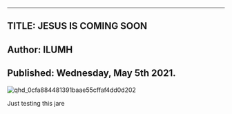 
---
TITLE: **JESUS IS COMING SOON**
---
Author: ILUMH
---
**Published: Wednesday, May 5th 2021.**
---



![qhd_0cfa884481391baae55cffaf4dd0d202](https://user-images.githubusercontent.com/83229543/117199794-86c1e400-ade2-11eb-9c0f-ff2b87449003.jpg)


Just testing this jare




